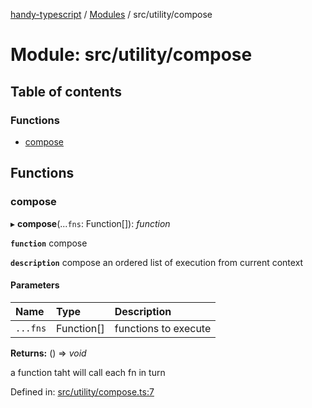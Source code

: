 [handy-typescript](../README.md) / [Modules](../modules.md) / src/utility/compose

# Module: src/utility/compose

## Table of contents

### Functions

- [compose](src_utility_compose.md#compose)

## Functions

### compose

▸ **compose**(...`fns`: Function[]): *function*

**`function`** compose

**`description`** compose an ordered list of execution from current context

#### Parameters

| Name | Type | Description |
| :------ | :------ | :------ |
| `...fns` | Function[] | functions to execute |

**Returns:** () => *void*

a function taht will call each fn in turn

Defined in: [src/utility/compose.ts:7](https://github.com/robbiemu/handy-typescript/blob/2f4db4b/src/utility/compose.ts#L7)
